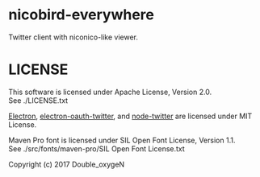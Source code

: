 # nicobird-everywhere

Twitter client with niconico-like viewer.

# LICENSE

This software is licensed under Apache License, Version 2.0.  
See ./LICENSE.txt

[Electron](https://www.npmjs.com/package/electron), [electron-oauth-twitter](https://www.npmjs.com/package/electron-oauth-twitter), and  [node-twitter](https://www.npmjs.com/package/twitter) are licensed under MIT License.

Maven Pro font is licensed under SIL Open Font License, Version 1.1.  
See ./src/fonts/maven-pro/SIL Open Font License.txt

Copyright (c) 2017 Double_oxygeN
